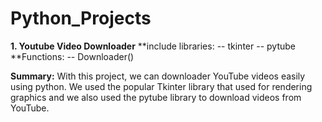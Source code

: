 # Python_Projects
**1. Youtube Video Downloader**
    **include libraries:
      -- tkinter
      -- pytube
    **Functions:
      -- Downloader()
     
 **Summary:**
        With this project, we can downloader YouTube videos easily using python. We used the popular Tkinter library that used for rendering graphics and we also used the pytube           library to download videos from YouTube.
